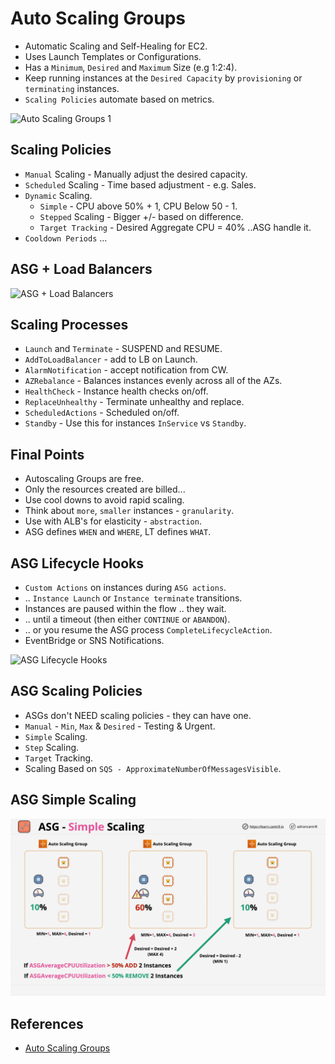 # Auto Scaling Groups

- Automatic Scaling and Self-Healing for EC2.
- Uses Launch Templates or Configurations.
- Has a `Minimum`, `Desired` and `Maximum` Size (e.g 1:2:4).
- Keep running instances at the `Desired Capacity` by `provisioning` or `terminating` instances.
- `Scaling Policies` automate based on metrics.

![Auto Scaling Groups 1](https://github.com/williammunozr/aws-sa-pro/blob/master/07-ComputeScalingLoadBalancing/00_LearningAids/ASGArchitecture1.png)

## Scaling Policies

- `Manual` Scaling - Manually adjust the desired capacity.
- `Scheduled` Scaling - Time based adjustment - e.g. Sales.
- `Dynamic` Scaling.
    - `Simple` - CPU above 50% + 1, CPU Below 50 - 1.
    - `Stepped` Scaling - Bigger +/- based on difference.
    - `Target Tracking` - Desired Aggregate CPU = 40% ..ASG handle it.
- `Cooldown Periods` ...

## ASG + Load Balancers

![ASG + Load Balancers](https://github.com/williammunozr/aws-sa-pro/blob/master/07-ComputeScalingLoadBalancing/00_LearningAids/ASGArchitecture2.png)

## Scaling Processes

- `Launch` and `Terminate` - SUSPEND and RESUME.
- `AddToLoadBalancer` - add to LB on Launch.
- `AlarmNotification` - accept notification from CW.
- `AZRebalance` - Balances instances evenly across all of the AZs.
- `HealthCheck` - Instance health checks on/off.
- `ReplaceUnhealthy` - Terminate unhealthy and replace.
- `ScheduledActions` - Scheduled on/off.
- `Standby` - Use this for instances `InService` vs `Standby`.

## Final Points

- Autoscaling Groups are free.
- Only the resources created are billed...
- Use cool downs to avoid rapid scaling.
- Think about `more`, `smaller` instances - `granularity`.
- Use with ALB's for elasticity - `abstraction`.
- ASG defines `WHEN` and `WHERE`, LT defines `WHAT`.

## ASG Lifecycle Hooks

- `Custom Actions` on instances during `ASG actions`.
- .. `Instance Launch` or `Instance terminate` transitions.
- Instances are paused within the flow .. they wait.
- .. until a timeout (then either `CONTINUE` or `ABANDON`).
- .. or you resume the ASG process `CompleteLifecycleAction`.
- EventBridge or SNS Notifications.

![ASG Lifecycle Hooks](https://github.com/williammunozr/aws-sa-pro/blob/master/07-ComputeScalingLoadBalancing/00_LearningAids/ASGArchitecture3.png)

## ASG Scaling Policies

- ASGs don't NEED scaling policies - they can have one.
- `Manual` - `Min`, `Max` & `Desired` - Testing & Urgent.
- `Simple` Scaling.
- `Step` Scaling.
- `Target` Tracking.
- Scaling Based on `SQS - ApproximateNumberOfMessagesVisible`.

## ASG Simple Scaling

![ASG Simple Scaling](../images/ASG-Simple-Scaling.png)

## References

- [Auto Scaling Groups](https://learn.cantrill.io/courses/895720/lectures/23012761)
